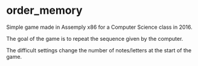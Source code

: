 # order_memory

Simple game made in Assemply x86 for a Computer Science class in 2016.

The goal of the game is to repeat the sequence given by the computer.

The difficult settings change the number of notes/letters at the start of the game.
